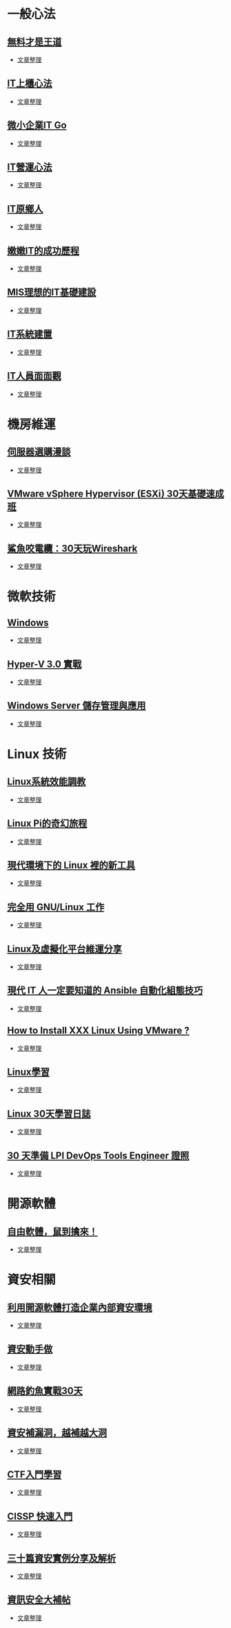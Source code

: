 # 一般心法

## [無料才是王道](https://ithelp.ithome.com.tw/ironman/articles/24)
  
* [文章整理](https://github.com/r4forth/dataForShare/blob/master/%E7%84%A1%E6%96%99%E6%89%8D%E6%98%AF%E7%8E%8B%E9%81%93.md)

## [IT上櫃心法](https://ithelp.ithome.com.tw/ironman/articles/180)

* [文章整理](https://github.com/r4forth/dataForShare/blob/master/IT%E4%B8%8A%E6%AB%83%E5%BF%83%E6%B3%95.md)

## [微小企業IT Go](https://ithelp.ithome.com.tw/ironman/articles/137)

* [文章整理](https://github.com/r4forth/dataForShare/blob/master/%E5%BE%AE%E5%B0%8F%E4%BC%81%E6%A5%ADITGo.md)

## [IT營運心法](https://ithelp.ithome.com.tw/ironman/articles/267)

* [文章整理](https://github.com/r4forth/dataForShare/blob/master/IT%E7%87%9F%E9%81%8B%E5%BF%83%E6%B3%95.md)

## [IT原鄉人](https://ithelp.ithome.com.tw/ironman/articles/459?page=2)

* [文章整理]()

## [嫩嫩IT的成功歷程](https://ithelp.ithome.com.tw/ironman/articles/368)

* [文章整理]()

## [MIS理想的IT基礎建設](https://ithelp.ithome.com.tw/ironman/articles/832)

* [文章整理](https://github.com/r4forth/dataForShare/blob/master/MIS%E7%90%86%E6%83%B3%E7%9A%84IT%E5%9F%BA%E7%A4%8E%E5%BB%BA%E8%A8%AD.md)

## [IT系統建置](https://ithelp.ithome.com.tw/users/20110771/ironman/1631)

* [文章整理](https://github.com/r4forth/dataForShare/blob/master/IT%E7%B3%BB%E7%B5%B1%E5%BB%BA%E7%BD%AE.md)

## [IT人員面面觀](https://ithelp.ithome.com.tw/users/20107408/ironman/1637)

* [文章整理](https://github.com/r4forth/dataForShare/blob/master/IT%E4%BA%BA%E5%93%A1%E9%9D%A2%E9%9D%A2%E8%A7%80.md)

# 機房維運

## [伺服器選購漫談](https://ithelp.ithome.com.tw/ironman/articles/38?page=1)

* [文章整理](https://github.com/r4forth/dataForShare/blob/master/%E4%BC%BA%E6%9C%8D%E5%99%A8%E9%81%B8%E8%B3%BC%E6%BC%AB%E8%AB%87.md)

## [VMware vSphere Hypervisor (ESXi) 30天基礎速成班](https://ithelp.ithome.com.tw/ironman/articles/451)

* [文章整理](https://github.com/r4forth/dataForShare/blob/master/ESXi30%E5%A4%A9%E9%80%9F%E6%88%90%E7%8F%AD.md)

## [鯊魚咬電纜：30天玩Wireshark](https://ithelp.ithome.com.tw/ironman/articles/1258)

* [文章整理](https://github.com/r4forth/dataForShare/blob/master/%E9%AF%8A%E9%AD%9A%E5%92%AC%E9%9B%BB%E7%BA%9C.md)

# 微軟技術

## [Windows](https://ithelp.ithome.com.tw/ironman/articles/204)

* [文章整理](https://github.com/r4forth/dataForShare/blob/master/Windows%E7%B3%BB%E7%B5%B1%E5%BE%AE%E8%AA%BF.md)

## [Hyper-V 3.0 實戰](https://ithelp.ithome.com.tw/ironman/articles/522)

* [文章整理](https://github.com/r4forth/dataForShare/blob/master/HyperV30.md)

## [Windows Server 儲存管理與應用](https://ithelp.ithome.com.tw/ironman/articles/790)

* [文章整理](https://github.com/r4forth/dataForShare/blob/master/WindowsServer%E5%84%B2%E5%AD%98%E7%AE%A1%E7%90%86%E8%88%87%E6%87%89%E7%94%A8.md)

# Linux 技術

## [Linux系統效能調教](https://ithelp.ithome.com.tw/ironman/articles/357)

* [文章整理](https://github.com/r4forth/dataForShare/blob/master/Linux%E7%B3%BB%E7%B5%B1%E6%95%88%E8%83%BD%E8%AA%BF%E6%95%99.md)

## [Linux Pi的奇幻旅程](https://ithelp.ithome.com.tw/ironman/articles/535)

* [文章整理](https://github.com/r4forth/dataForShare/edit/master/LinuxPi%E7%9A%84%E5%A5%87%E5%B9%BB%E6%97%85%E7%A8%8B.md)

## [現代環境下的 Linux 裡的新工具](https://ithelp.ithome.com.tw/ironman/articles/646?page=3)

* [文章整理](https://github.com/r4forth/dataForShare/blob/master/%E7%8F%BE%E4%BB%A3%E7%92%B0%E5%A2%83%E4%B8%8B%E7%9A%84Linux%E8%A3%A1%E7%9A%84%E6%96%B0%E5%B7%A5%E5%85%B7.md)

## [完全用 GNU/Linux 工作](https://ithelp.ithome.com.tw/ironman/articles/579)

* [文章整理](https://github.com/r4forth/dataForShare/blob/master/%E5%AE%8C%E5%85%A8%E7%94%A8GNULinux%20%E5%B7%A5%E4%BD%9C.md
)

## [Linux及虛擬化平台維運分享](https://ithelp.ithome.com.tw/ironman/articles/654)

* [文章整理](https://github.com/r4forth/dataForShare/blob/master/Linux%E5%8F%8A%E8%99%9B%E6%93%AC%E5%8C%96%E5%B9%B3%E5%8F%B0%E7%B6%AD%E9%81%8B%E5%88%86%E4%BA%AB.md)

## [現代 IT 人一定要知道的 Ansible 自動化組態技巧](https://ithelp.ithome.com.tw/ironman/articles/1022)

* [文章整理](https://github.com/r4forth/dataForShare/blob/master/%E7%8F%BE%E4%BB%A3IT%E4%BA%BA%E4%B8%80%E5%AE%9A%E8%A6%81%E7%9F%A5%E9%81%93%E7%9A%84Ansible%E8%87%AA%E5%8B%95%E5%8C%96%E7%B5%84%E6%85%8B%E6%8A%80%E5%B7%A7.md)

## [How to Install XXX Linux Using VMware ?](https://ithelp.ithome.com.tw/users/20060971/ironman/1604)

* [文章整理](https://github.com/r4forth/dataForShare/blob/master/HowtoInstallXXXLinuxUsingVMware.md)

## [Linux學習](https://ithelp.ithome.com.tw/users/20111994/ironman/1803)

* [文章整理](https://github.com/r4forth/dataForShare/blob/master/Linux%E5%AD%B8%E7%BF%92.md)

## [Linux 30天學習日誌](https://ithelp.ithome.com.tw/users/20111941/ironman/1811)

* [文章整理](https://github.com/r4forth/dataForShare/blob/master/Linux30%E5%A4%A9%E5%AD%B8%E7%BF%92%E6%97%A5%E8%AA%8C.md)

## [30 天準備 LPI DevOps Tools Engineer 證照](https://ithelp.ithome.com.tw/users/20111953/ironman/1938)

* [文章整理](https://github.com/r4forth/dataForShare/blob/master/30%E5%A4%A9%E6%BA%96%E5%82%99LPIDevOps%E8%AD%89%E7%85%A7.md)

# 開源軟體

## [自由軟體，鼠到擒來！](https://ithelp.ithome.com.tw/ironman/articles/71)

* [文章整理](https://github.com/r4forth/dataForShare/blob/master/%E8%87%AA%E7%94%B1%E8%BB%9F%E9%AB%94%E9%BC%A0%E5%88%B0%E6%93%92%E4%BE%86.md)

# 資安相關

## [利用開源軟體打造企業內部資安環境](https://ithelp.ithome.com.tw/users/20060971/ironman/1603)

* [文章整理](https://github.com/r4forth/dataForShare/blob/master/%E8%87%AA%E7%94%B1%E8%BB%9F%E9%AB%94%E9%BC%A0%E5%88%B0%E6%93%92%E4%BE%86.md)

## [資安動手做](https://ithelp.ithome.com.tw/users/20077752/ironman/1757)

* [文章整理](https://github.com/r4forth/dataForShare/blob/master/%E8%B3%87%E5%AE%89%E5%8B%95%E6%89%8B%E5%81%9A.md)

## [網路釣魚實戰30天](https://ithelp.ithome.com.tw/users/20079169/ironman/1820)

* [文章整理]()

## [資安補漏洞，越補越大洞](https://ithelp.ithome.com.tw/users/20107304/ironman/2006)

* [文章整理]()

## [CTF入門學習](https://ithelp.ithome.com.tw/users/20112085/ironman/1850)

* [文章整理]()

## [CISSP 快速入門](https://ithelp.ithome.com.tw/users/20103647/ironman/1903)

* [文章整理]()

## [三十篇資安實例分享及解析](https://ithelp.ithome.com.tw/users/20107482/ironman/1968)

* [文章整理]()

## [資訊安全大補帖](https://ithelp.ithome.com.tw/users/20108446/ironman/1980)

* [文章整理]()
